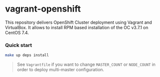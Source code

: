 # vagrant-openshift

This repository delivers OpenShift Cluster deployment using Vagrant and VirtualBox.
It allows to install RPM based installation of the OC v3.7.1 on CentOS 7.4.

### Quick start

```bash
make up deps install
```

> See `Vagrantfile` if you want to change `MASTER_COUNT` or `NODE_COUNT` in order to deploy multi-master configuration.
